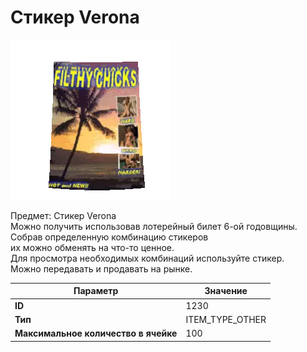# Стикер Verona

![Item Image](../img/1230.webp?raw=true)

Предмет: Стикер Verona<br>Можно получить использовав лотерейный билет 6-ой годовщины.<br>Собрав определенную комбинацию стикеров<br>их можно обменять на что-то ценное.<br>Для просмотра необходимых комбинаций используйте стикер.<br>Можно передавать и продавать на рынке.


| Параметр | Значение |
|----------|----------|
| **ID** | 1230 |
| **Тип** | ITEM_TYPE_OTHER |
| **Максимальное количество в ячейке** | 100 |

